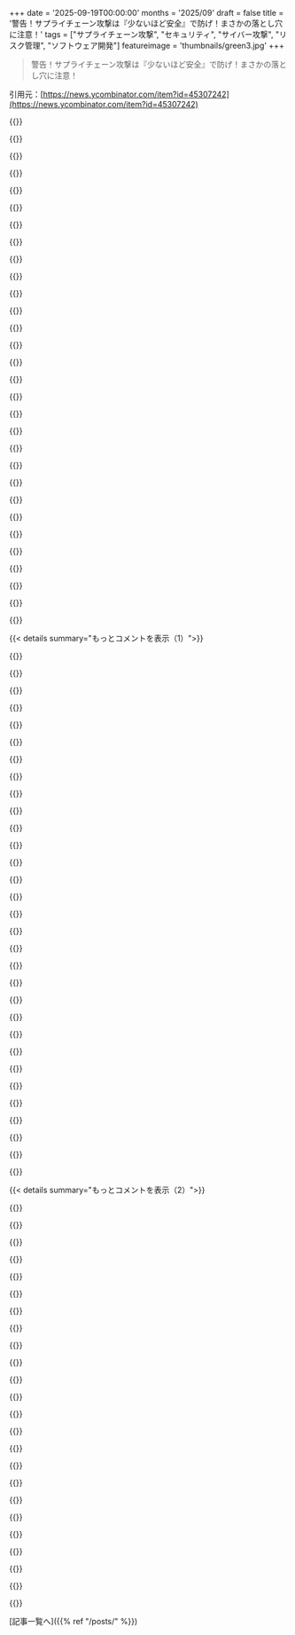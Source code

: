 +++
date = '2025-09-19T00:00:00'
months = '2025/09'
draft = false
title = '警告！サプライチェーン攻撃は『少ないほど安全』で防げ！まさかの落とし穴に注意！'
tags = ["サプライチェーン攻撃", "セキュリティ", "サイバー攻撃", "リスク管理", "ソフトウェア開発"]
featureimage = 'thumbnails/green3.jpg'
+++

> 警告！サプライチェーン攻撃は『少ないほど安全』で防げ！まさかの落とし穴に注意！

引用元：[https://news.ycombinator.com/item?id=45307242](https://news.ycombinator.com/item?id=45307242)




{{<matomeQuote body="Obsidianのプラグインはvault内の全ファイルに無制限アクセスできるって。これってひどいセキュリティモデルだよね。Obsidianは「サードパーティの依存が少ない」って言うけど、コミュニティ任せで攻撃面を広げてるだけ。ブラウザ拡張みたいに、プラグインにパーミッションを宣言させるべきだよ。" userName="gejose" createdAt="2025/09/19 23:42:12" color="#ff5c5c">}}




{{<matomeQuote body="Obsidianプラグインのヤバさは、vault内だけじゃなくて、マシン上の全ファイルに無制限アクセスできるってこと。もっとひどい話だよ。Discordで昔指摘したんだけど、スルーされちゃったんだよね。" userName="ibash" createdAt="2025/09/20 03:58:02" color="#ff5733">}}




{{<matomeQuote body="Little Snitchを使って、Obsidianからの通信を全部ブロックしたらどうなると思う？" userName="HSO" createdAt="2025/09/20 05:48:35" color="">}}




{{<matomeQuote body="ほとんどのプラグインモデルって、Obsidianと同じようなものじゃない？VSCodeとかVim、Emacsなんかも内容を隔離したりしてる？プラグインの権限が制限されてるのって、ゲームくらいじゃないのかな。" userName="0cf8612b2e1e" createdAt="2025/09/19 23:45:03" color="">}}




{{<matomeQuote body="Arch LinuxのAUR（Arch User Repository）の話を思い出したよ。エンジニアでさえセキュリティ管理が難しいのに、一般ユーザーにそれを期待するのは無理があるってことだよね。" userName="eek2121" createdAt="2025/09/20 00:42:24" color="#38d3d3">}}




{{<matomeQuote body="昔はゲームデザインからソフトウェアに良いアイデアが流れてたのに、今は聞かないね。World of Warcraftのプラグインシステムがどう発展したか、そのノウハウが本になったら、ソフトウェア界にめちゃくちゃ貢献すると思うよ。多くのプラグインシステムが、本当にずさんすぎるんだから。" userName="hinkley" createdAt="2025/09/20 05:26:23" color="#ff33a1">}}




{{<matomeQuote body="firejailとかQubesOSで仮想環境を使う選択肢はあるけど、やっぱりObsidian自体にもっと堅牢なセキュリティモデルがあったら嬉しいよね。" userName="elric" createdAt="2025/09/20 07:08:58" color="#ff5c5c">}}




{{<matomeQuote body="僕はObsidianとかDiscord、それにブラウザなんかでfirejailを使ってるよ。みんなにもマジでオススメするね。" userName="johnisgood" createdAt="2025/09/20 07:13:59" color="#785bff">}}




{{<matomeQuote body="firejailを勧める理由を教えてよ！選択肢が多すぎて、どれを選べばいいか分からなくなる（analysis paralysis）んだよね。" userName="dotancohen" createdAt="2025/09/20 08:01:16" color="">}}




{{<matomeQuote body="flatpakを使ってるなら話は別だよ。アクセスはかなり制限されるし、ユーザーの/homeへのアクセスも明示的に許可しないとダメだからね。" userName="esseph" createdAt="2025/09/20 04:48:26" color="">}}




{{<matomeQuote body="このアプリ、すごく大事な個人情報を扱うのに、堂々とElectronアプリなんだよね。これだけでかなり危険な兆候に見えるよ。" userName="shelled" createdAt="2025/09/20 06:36:24" color="">}}




{{<matomeQuote body="もっと良い代替案が出るまではElectronで我慢するしかないよね。Obsidianに匹敵するものなんてないんだから。" userName="aucisson_masque" createdAt="2025/09/20 10:00:59" color="">}}




{{<matomeQuote body="HNでのコメントを記録しとくべきだな。firejailについて長文コメントを何度も書いた気がする。もうやってられないよ :D<br>ユーザー空間だとbubblewrapとfirejailが一般的だね。bubblewrapは使ったことないからコメントできないけど、firejailはすごいよ。前回のコメントはfirejailでX11かWaylandへのクリップボードアクセスを簡単に制限できるって話だった。他にもFirejailではたくさんのことができるんだ。詳しくはここを見てね。<br>https://wiki.archlinux.org/title/Firejail<br>https://man.archlinux.org/man/firejail.1" userName="johnisgood" createdAt="2025/09/20 10:21:20" color="#ff5733">}}




{{<matomeQuote body="Little Snitchってopen(2)をブロックできるの？" userName="formerly_proven" createdAt="2025/09/20 07:08:01" color="">}}




{{<matomeQuote body="ブラウザ拡張機能って、わりとしっかりした権限ベースのシステムを持ってるよね。もし本気を出せば、Electronやnode-webkitみたいなブラウザっぽいローカルアプリも、拡張機能の権限をもっと細かく制限する方法を考えられるんじゃないかな。" userName="jabbany" createdAt="2025/09/19 23:55:58" color="">}}




{{<matomeQuote body="vimやemacsは30年以上前のアーキテクチャだから、コードが信頼されていた時代のものなんだよね。現代のソフトウェアがそのセキュリティ姿勢を真似しちゃダメだと思う。VSCodeには言い訳の余地がないよ。ブラウザがベースなんだから、拡張機能を制限する機能は持ってるはずだろ。彼らの大きな見落としで、もっと批判されるべき点だと俺は思うね。" userName="schmichael" createdAt="2025/09/20 00:06:04" color="#ff5733">}}




{{<matomeQuote body="「エンジニアが自分のセキュリティも管理できないのに、なぜユーザーに期待するのか？」って話だけど、今回の攻撃はCrowdstrikeも食らったよね。Huntressに侵入されてたとしたら、彼らが与えられたアクセスをどれだけ悪用できたか想像してみて。セキュリティ担当者や企業は自分たちが重要だと思ってるけど、C suiteはトラブルが起きたときのスケープゴートと見てるし、ほとんどのエンドユーザーも空港で靴を脱ぐのと同じくらい無意味だと思ってる。大体間違ってないんだよ。<br>エンジニアが自分のセキュリティを管理できないわけじゃない。まるでタコと戦うように複雑にしちゃったからで、シームレスで当たり前になるべきなんだ。それに、セキュリティとプライバシーは密接に関係してる。ユーザーにそれを教えるのは、俺たちの業界の大部分の利益にはならないってこと。<br>https://news.ycombinator.com/item?id=45183589" userName="zer00eyz" createdAt="2025/09/20 01:16:35" color="#785bff">}}




{{<matomeQuote body="「エンジニアは自分のセキュリティを管理できないわけじゃない」って言われたけど、どうかな。俺のPCには少なくとも1つハードウェアバックドアがあるけど、同等のエクスプロイトがないハードウェアなんて手に入らない。OSもコード修正を極力困難にするツールで作られてるし、アプリの分離も最低限。それに、一生かけても読み切れないほど巨大だよ。それでも一番使えるOSで、これよりセキュアなものだと使い物にならない。<br>ブラウザはOSのほぼ新しいレイヤーみたいなもんで、さらに10倍も大きい。有名だけど、修正不可能なくらい複雑に書かれてる。<br>みんなが今注目してるのはアプリケーションだけど、これらをセキュアにしても、上記のすべてを解決しない限り、ほとんど意味ないってことだね。" userName="marcosdumay" createdAt="2025/09/20 01:53:08" color="#785bff">}}




{{<matomeQuote body="Obsidianの機能を「賢く、重要に感じさせるため」に必要だと思い込んでるだけだよ。もっと良い選択肢はあるんだから。結局、お前はただメモを取ってるだけだろ。日記を書くならObsidianみたいなのに入れちゃダメだよ。セキュリティやプライバシーの点では、Apple Notesの方がまだマシだね。" userName="deafpolygon" createdAt="2025/09/20 11:16:54" color="#ff5c5c">}}




{{<matomeQuote body="彼らは、開くことはできるけど、データをどこにも送れないって言ってるんだと思うよ。ちょっとやりすぎな気もするけど、まあ現状はこれだよね。" userName="4ndrewl" createdAt="2025/09/20 07:34:26" color="">}}




{{<matomeQuote body="ゲーム開発も80/29ルール（80/20ルールの遊びか？）を効果的に適用すれば報われるけど、商用ソフトウェアではあまり見かけないよね。各ゲーム世代で、次世代ハードなら簡単なのに現世代ではめちゃくちゃ難しいゲームがあるんだ。結局は賢さやごまかしで動かしてるんだよ。" userName="hinkley" createdAt="2025/09/20 18:37:30" color="">}}




{{<matomeQuote body="そう思ったんだけど、もう何年も経ってるのに、僕が知る限りVSCode拡張機能の分離はまだないんだよね。Microsoftはお金をたくさん持ってるのに気にしないなら、小規模なアプリケーションが細部を詰めるのは期待できないよ。" userName="0cf8612b2e1e" createdAt="2025/09/20 00:02:26" color="#ff5c5c">}}




{{<matomeQuote body="僕はObsidianプラグインを商業で開発してるんだけど、特定のグレードのプラグインにはもっと高いレベルの審査があればいいのにと思ってるよ。個人的にはArch LinuxのAURみたいに、コミュニティ管理のプラグインリポジトリと、もっと審査が厳しいものを併用すべきだね。そうすればプラグインのレビュー時間も短縮できるだろうし。" userName="dtkav" createdAt="2025/09/19 23:55:31" color="#ff5c5c">}}




{{<matomeQuote body="この批判はフェアじゃないと思うよ。ほとんどの一般的なパッケージはArch Linuxが管理してるコアとエクストラリポジトリでカバーされてるし、AURはユーザーのビルドスクリプトの集まりなんだ。使うにはある程度のスキルが必要だし、ほとんどのユーザーはセキュリティの危険性を明確に知ってるはずだよ。ArchがAURを管理・監視するのは役割外だし、投票やコメント機能でユーザー自身が管理できるツールを提供してるんだ。人気のあるAURパッケージは有名なメンテナーが管理してるよ。" userName="fa3556" createdAt="2025/09/20 07:09:00" color="#45d325">}}




{{<matomeQuote body="ソフトウェアがプログラム内部でも境界を強制する、強力な機能ベースモデルを採用してほしいね。最小権限の原則（POLA）で、呼び出すコードには必要な機能（例えばファイルを開くとか、ネットワークソケットとか）だけを渡して、現在のプロセスが持つ全てにアクセスさせないようにね。Thomas Leonardのブログ記事（https://roscidus.com/blog/blog/2023/04/26/lambda-capabilitie...）が詳しく解説してるし、OCamlのEioエフェクトシステムもこの側面を持つだろうね。Emily言語（OCamlのロックダウンされたサブセット）も、コントロールを回避できるエスケープハッチを取り除くために標準ライブラリの一部を積極的に削除していて面白かったよ。" userName="tlavoie" createdAt="2025/09/20 07:16:08" color="#785bff">}}




{{<matomeQuote body="お前は間違ってるよ。ObsidianはVSCodeと比べても悪くないさ。確かに権限はあるけど、拡張機能がプロセスを起動してそのプロセスが何でもできるのは、VSCodeでもすごくよくあることなんだからさ。" userName="hahn-kev" createdAt="2025/09/20 06:12:18" color="">}}




{{<matomeQuote body="お前は間違ってるね。ObsidianのFlatpak版はデフォルトで/homeへのアクセス権を持って出荷されてるんだよ。ほら、ここを見てみろよ：https://github.com/flathub/md.obsidian.Obsidian/blob/5e594a4..." userName="s_ting765" createdAt="2025/09/20 09:32:50" color="#38d3d3">}}




{{<matomeQuote body="サプライチェーン攻撃って、まだ一般的じゃないし攻撃対象も大きくないから、開発者がそこまで時間かけないんじゃないかな。でも、悪意のあるブラウザ拡張機能でサンドボックスを破れば、何十万〜何百万ものユーザーを攻撃できるよね。VSCodeやIDEの拡張機能だと、ターゲットは数百〜数千人の開発者とか中小企業くらいだけど、情報セキュリティのブログには載るかもね。" userName="jabbany" createdAt="2025/09/20 00:07:22" color="#ff33a1">}}




{{<matomeQuote body="もしOS上のどんなファイルでも開いたり書き込んだりできるなら、もう終わりだよ。ネットワークやソケットにアクセスできなくても、データはいくらでも漏洩させられるからね。" userName="lxgr" createdAt="2025/09/20 10:37:07" color="#ff5733">}}




{{<matomeQuote body="そう、ユーザーに提供するコードは全部、自分の責任だよ。依存関係を固定（Pinning dependencies）しないなんて、トラブルを招いてるようなもんさ。まさに「インターネットから適当なコードをダウンロードして、後は運任せ！」ってことだよね。" userName="montroser" createdAt="2025/09/19 23:28:26" color="#ff33a1">}}




{{< details summary="もっとコメントを表示（1）">}}

{{<matomeQuote body="依存関係を固定しちゃうと、固定したバージョンより後に出たセキュリティ修正が適用されなくなるってことでもあるんだ。それも問題だから、修正に気づいて、それをバックポートするか、修正済みのバージョンにアップグレードする仕組みが必要になるよ。" userName="Scramblejams" createdAt="2025/09/19 23:42:51" color="#ff5733">}}




{{<matomeQuote body="DependabotやRenovateみたいなツールを使えば、セキュリティアップデートがいつ利用可能になったかを教えてくれるから、依存関係を固定しつつも最新のセキュリティ修正を適用できる、まさに一石二鳥だよ。" userName="yen223" createdAt="2025/09/20 03:03:21" color="#ff33a1">}}




{{<matomeQuote body="「修正に気づいて、それをバックポートするか、修正済みのバージョンにアップグレードする仕組みが必要」って話だけど、RSS Feedじゃダメなの？" userName="skydhash" createdAt="2025/09/20 11:34:08" color="">}}




{{<matomeQuote body="どんなコードも、根本的に決して安全じゃないんだよ。" userName="kjkjadksj" createdAt="2025/09/19 23:57:10" color="">}}




{{<matomeQuote body="「どんなコードも安全じゃない」ってのは、「コーヒーだって薬物だよね」って言うような、無意味な屁理屈だよ。<br>既知の脆弱性があるコードは、未知の脆弱性があるコードより桁違いに危険さ。<br>システム管理者に「どうせ脆弱性はあるんだから、セキュリティパッチなんて当てるな」って言うようなもんでしょ。そしたらランサムウェア攻撃でN-day脆弱性を突かれて支払いさせられるのがオチだよ。" userName="apstls" createdAt="2025/09/20 00:08:44" color="#ff33a1">}}




{{<matomeQuote body="最近、何か重要そうなアプリケーションのセキュリティパッチをレビューしたことある？ 90%は価値なし、本当に使える10%は簡単に見分けられるよ。みんなが思ってるほど大したことないんだよね。" userName="nightpool" createdAt="2025/09/20 00:48:01" color="">}}




{{<matomeQuote body="依存関係を固定しても、結局はその依存関係がまた別のコードを持ってくるから、結局何が来るか分からないコードをダウンロードしてるのと同じだよね。Electronなんか特にそう、どれだけのコードがついてくるんだって話。" userName="lelandfe" createdAt="2025/09/19 23:39:59" color="#38d3d3">}}




{{<matomeQuote body="結局、できる限り依存関係（と、そのまた依存関係）を最小限にするのが一番だよ。意外と少ない数で済むこともあるし、長い目で見れば、たくさん抱え込むよりもずっと楽になるかもね。" userName="cosmic_cheese" createdAt="2025/09/19 23:50:48" color="#38d3d3">}}




{{<matomeQuote body="そうそう、サーバアプリ出す時はDebianとかUbuntuにデプロイして、ディストリの依存関係だけを使うようにしてるんだ。そうすると、ディストリのセキュリティチームがパッチ当ててくれるし、OSバージョンアップまで新しいバージョンに強制されないから、長期的に運用しやすいよ。ライフサイクルコストも抑えられて、DevOpsのQoLも上がるしいい感じ。<br>（好きなディストリをここに入れてね、長期的に安定版にセキュリティ修正をバックポートしてくれるやつ）" userName="Scramblejams" createdAt="2025/09/20 00:06:58" color="#785bff">}}




{{<matomeQuote body="「ランダムなコードをダウンロードして祈る」だけが選択肢じゃないよ。公開npmjsレジストリがひどくても、pnpmとプライベートレジストリを使えば、依存関係の全体像がわかるロックファイルを使って、脆弱性のない再現性のあるビルドができるんだ。もちろん、CVEsがない状態を維持するのは大変だけど、不可能じゃないよ。" userName="chrisweekly" createdAt="2025/09/20 02:05:02" color="#ff33a1">}}




{{<matomeQuote body="確かに、これは部分的な改善に過ぎないね。もっと良くするには、各プラットフォーム向けにネイティブで作り直したり、プラグインをしっかりサンドボックス化したり、承認された権限がないとファイルやネットワーク操作ができないようにJavaScriptのサポート範囲を厳しく制限したりすることだろうね。" userName="burnt-resistor" createdAt="2025/09/22 01:45:25" color="#785bff">}}




{{<matomeQuote body="「postinstallスクリプトを実行しない」ってのはわかるけど、あんまり意味ないと思うな。もしパッケージがもう乗っ取られてたら、postinstallを止めても残りのコードが安全になるわけじゃないし。乗っ取られてないなら、正当なインストール手順を壊すリスクがあるだけだろ。セキュリティ的には変な妥協だよね。サプライチェーン攻撃より、通常のアップデートで修正される脆弱性の方が圧倒的に多いだろうし、アップデートを遅らせたり止めたりすると、逆に危険が増す気がする。" userName="darkamaul" createdAt="2025/09/20 05:48:35" color="#ff5c5c">}}




{{<matomeQuote body="同意するけど、ちょっと複雑だよね。今どき、スキャンって普通はインストール後に行われるのが現状だから、インストール中に何か実行されるのを防ぐのは望ましいことなんだ。インストールの一環としてスキャンや制限ができる機能がもっと普及してほしいな。一部の専用ツールはすでにやってるけど、まだ一般的じゃないんだよね。" userName="mnahkies" createdAt="2025/09/20 12:54:56" color="#38d3d3">}}




{{<matomeQuote body="そうだね。例えば数日前、npmでcryptoマルウェアが大騒ぎになった時、たまたまパッケージを更新してたんだ。監査で数十個もの重大な問題が見つかったんだけど、それは全部インストールされた後だったよ。幸い、俺はインストールスクリプトを無効にしてたから、コードを実行せずに元に戻せたんだ。助かったよ。" userName="MetaWhirledPeas" createdAt="2025/09/20 14:56:15" color="#ff5733">}}




{{<matomeQuote body="とはいえ、ビルドマシンは保護されるよ。手軽にできる、良いセキュリティ対策だと思うね。適当なウェブアプリをちょっといじりたい時とかに、何億もの依存関係から勝手にスクリプトが実行されるのを心配しなくて済むのは大きい。" userName="jcgl" createdAt="2025/09/20 11:44:30" color="#ff5c5c">}}




{{<matomeQuote body="Obsidian以外のノートアプリを使ってるから、この記事は参考になるね。でも、ObsidianってElectronアプリだよね？Electronっていつもリソースを食うしネイティブじゃない感じがするし、JavaScriptも「安全」って印象がないんだけど、俺って時代遅れかな？" userName="system7rocks" createdAt="2025/09/19 23:16:00" color="">}}




{{<matomeQuote body="JavaScriptはめっちゃ安全な言語だよ。ブラウザがグローバル規模で安全なJavaScriptを動かしてるのが大成功の証拠だね。使ってるウェブサイト全部がJavaScriptを動かしてるけど、他のサイトのデータは読めないでしょ？Electronも同じで、v8を使ってJavaScriptをサンドボックス化してるよ。<br>ユーザーからの入力をサンドボックス内で実行しない限り（多くのプログラミング言語が許してるけどね）、すごく安全なんだ。サプライチェーン攻撃の問題はnpmに特有で、JavaScript自体とは関係ないよ。npmって組織が、最近の攻撃にもっと責任を持って、依存関係を公開するときにもっと厳しいセキュリティ管理をみんなに強制すべきなんだ。" userName="anon7000" createdAt="2025/09/19 23:22:41" color="#ff5c5c">}}




{{<matomeQuote body="これって、ブラウザのサンドボックスが安全ってことで、JavaScriptが安全ってことじゃないんじゃないの？<br>それとも、僕が知らないJavaScriptの特定の側面を言ってるのかな？（JavaScriptのこと、あんまり知らないんだけど）<br>ほとんどのJavaScriptはサンドボックスで動くから、まあ同じようなものって言えるのかもしれないけど、厳密には違うんじゃないかな。Electronが安全って言う方が正確なんじゃない？" userName="asgraham" createdAt="2025/09/19 23:37:34" color="">}}




{{<matomeQuote body="このコメント、すごく気になるんだけど。プログラミング言語が安全って、どういう意味なんだろう？<br>チューリング完全なプログラミング言語なら、どれも同じくらい安全じゃないの？<br>セキュリティって、コンパイルしたり解釈したりするものからしか来ないんじゃないかな？JavaScriptは紙の上でも実行できるでしょ。" userName="dalmo3" createdAt="2025/09/20 00:18:04" color="#ff5733">}}




{{<matomeQuote body="チューリング完全性は関係ないよ、それは計算能力の話だからね。セキュリティはシステムアクセスに関わるんだ。Brainfuckはチューリング完全だけど、単一の入力ストリームから読んで単一の出力ストリームに書く以外のプリミティブがないでしょ？<br>もし誰かがそのストリームを重要なファイルに繋がなければ、システムを攻撃には使えないよね。<br>言語設計はセキュリティにすごく影響するんだ。システムとやり取りするプリミティブが何を提供してるかで決まるからね。勝手なsyscallプリミティブがあるなら、その言語は安全なソフトウェアを書くのに役立たない。もしシステムとやり取りする唯一の能力が、外部から提供されてアクセスを許可されるCapabilityオブジェクトを経由するだけなら、きっとセキュリティをすごく考えて設計された言語を使ってるってことだよ。" userName="chowells" createdAt="2025/09/20 02:06:27" color="#38d3d3">}}




{{<matomeQuote body="ASLRみたいなオペレーティングシステムのセキュリティ機能って、低レベル言語が自分で作ってないメモリを読み書きできるから存在するんだよね。<br>逆に、ランタイムやコンパイラにバグがない限り、高レベル言語はそういう変なことはできないようになってるよ。<br>たとえば、Heartbleedバグを見てみて。OpenSSLは、適切に不正なリクエストが与えられたときに、自分が所有していないメモリを読んでしまったんだ。" userName="zdragnar" createdAt="2025/09/20 00:51:18" color="#ff5c5c">}}




{{<matomeQuote body="JavaScriptって、ディスクからファイルを読み込むAPIなんて持ってないし、ましてや勝手なバイナリを実行するAPIもないんだよ。（NodeJSみたいなランタイムから来るものは別としてね）。<br>他のJavaScriptプロセス内のメモリにもアクセスできないし…だから何がJavaScriptを安全じゃないって言うの？<br>公平に言うと、メインアプリと同じJavaScriptコンテキストでプラグインが全部やり取りするようなJavaScriptベースのプラグインシステムは、大きなリスクがあるのは確かだよ。どんなプラグインでも、いくらかの制限はあるけど、グローバルスコープ内の定義や変数を変更できちゃうからね。でも、信用できないコードを信用できるコードと同じコンテキストやメモリなんかで実行する言語なら、何だってリスクはあるよ。唯一の解決策は、プラグインをサンドボックス化することだね。" userName="anon7000" createdAt="2025/09/20 08:05:16" color="#ff33a1">}}




{{<matomeQuote body="これら全てがJavaScript言語自体を安全にしているわけでも、その結果でもないんだよね。セキュリティは、それがどう使われるかに圧倒的に依存していて、言語自体の特性じゃないんだ。<br>「安全性」は助けになるけど、Rustみたいな「安全な」言語でも、CやJavaScript、Pythonなんかと同じように、簡単に安全じゃない、セキュアじゃないコードを書いてパッケージ化できちゃうからね。" userName="0manrho" createdAt="2025/09/21 15:00:58" color="#ff5c5c">}}




{{<matomeQuote body="JavaScriptはたぶん、数え方にもよるけど、地球上で最も使われてる言語の一つだよね。<br>ほとんどのコンピューターと基本的に全ての電話で動いてるんだから、そういう事実ゆえに、たくさんのセキュリティ問題が発見されるのは当然だよ。「ネイティブ」アプリがもっと安全だっていう根拠は何なの？" userName="dghlsakjg" createdAt="2025/09/19 23:33:58" color="">}}




{{<matomeQuote body="「Earth」は僕らが住んでる惑星の固有名詞で、「earth」は土のことだよ。" userName="burnt-resistor" createdAt="2025/09/22 01:49:00" color="">}}




{{<matomeQuote body="Electronはそんな好きじゃないけど（Tauriありがとう！）、Obsidianはマジ最高なアプリだから、Electronだからって避けるのはもったいないよ。MCPと繋げば、個人の知識ベースとしても超便利に使えるんだ。" userName="CuriouslyC" createdAt="2025/09/19 23:43:14" color="#ff33a1">}}




{{<matomeQuote body="Tauri最高って言うけどさ、セキュリティの観点から見ると、最初に目についたのがこれだったんだよね。sh ＜(curl https://create.tauri.app/sh)" userName="codazoda" createdAt="2025/09/20 00:04:44" color="#38d3d3">}}




{{<matomeQuote body="そうだね。でも、どうやって取得して検証するか知ってるでしょ？だから、適当なものをシェルにパイプするのはダメってのは同感。Tauriは（緩い意味で）信用できるし、シェルへのパイプはよくあるお決まりのパスだよ。これは低い価値の「臭いテスト」ってだけ。僕はgit cloneしてからDockerで立ち上げる方が好きだな。その方が少しサンドボックス化される気がするんだ。" userName="edoceo" createdAt="2025/09/20 03:11:54" color="#ff5c5c">}}




{{<matomeQuote body="僕は公式のパッケージマネージャー対応（Debian、Macportsみたいな非公式リポジトリでもいいから）があったらいいなって思うな。昔はソフトウェアってtarballにまとめられてたのに、今はデベロッパーがシェルへのパイプを推奨する時代になっちゃったね。" userName="skydhash" createdAt="2025/09/20 11:45:55" color="#45d325">}}




{{<matomeQuote body="https://snapcraft.io/obsidian" userName="CuriouslyC" createdAt="2025/09/20 12:45:43" color="">}}

{{</details>}}




{{< details summary="もっとコメントを表示（2）">}}

{{<matomeQuote body="いや、Electronはそんな問題じゃないよ。GitHubとかVS Code、Slack、Discord、PostmanもElectronアプリだし。それに、Markdownのノートアプリでパフォーマンスがそんなに気になることって何してるの？もしかしてThinkPad 701CでLynx使って読んでるとか？" userName="da_chicken" createdAt="2025/09/20 00:09:21" color="#ff5733">}}




{{<matomeQuote body="Markdownのノートアプリでパフォーマンスがそんなに気になることって何してるの？って言うけど、起動した時に早く立ち上がってほしいだけだよ。" userName="eviks" createdAt="2025/09/20 04:45:58" color="#ff5c5c">}}




{{<matomeQuote body="それがNotionから離れた理由なんだ。起動がとんでもなく遅いんだよね（もしかしたら頻繁にアップデートしてるから？）。" userName="Jaxan" createdAt="2025/09/20 15:33:29" color="#38d3d3">}}




{{<matomeQuote body="結局MarkdownがHTMLになるなら、Webブラウザを使ってもいいんじゃない？" userName="GabeIsko" createdAt="2025/09/20 00:17:02" color="">}}




{{<matomeQuote body="JavaScriptはメモリ管理言語だから、C++よりずっと安全だよ。" userName="SilverSlash" createdAt="2025/09/20 03:36:21" color="">}}




{{<matomeQuote body="バッファオーバーフローって実際のセキュリティインシデントの0.001％しか占めないんだよ。C++のハッカーがマシンを乗っ取ることを心配する前に、秘密鍵の漏洩とかサプライチェーンの問題を先に解決しようぜ。" userName="otabdeveloper4" createdAt="2025/09/20 06:39:32" color="#785bff">}}




{{<matomeQuote body="メモリ管理の脆弱性はバグの70％を占めると見積もられてるんだ。信頼境界でのコードがメモリ安全じゃない言語で書かれなくなれば、0.001%まで減るだろうね！" userName="darthwalsh" createdAt="2025/09/21 17:35:48" color="#ff5c5c">}}




{{<matomeQuote body="脆弱性ってのはセキュリティインシデントとは違うからな。" userName="otabdeveloper4" createdAt="2025/09/24 12:23:39" color="#ff5733">}}




{{<matomeQuote body="最近、新しいパッチがリリースされても依存関係を更新すべきじゃないっていうアドバイスがあるんだけど、理解に苦しんでるんだ。更新しないとマルウェアを誤ってインストールするリスクが減るのはわかるけど、パッチって普通セキュリティ向上のためにリリースされるものじゃないの？新しいパッチをインストールしないのは一般的に賢明じゃないと思うんだけど。" userName="joshdavham" createdAt="2025/09/20 03:38:52" color="#ff5733">}}




{{<matomeQuote body="この問題に欠けてるのは、なぜ更新するのか、パッチの内容が何かを知ることだね。ソースコードは読めないけど、リリースノートの要約ツールは多いよ。Npm Auditとかね。僕は必要じゃない限り更新しない戦略をとってる。更新は攻撃ベクトルだし、バグの原因にもなるからね。でも、どんな脆弱性に僕が弱いかは常に把握してるよ。セキュリティってのは、組織のリスク許容度に合わせて調整する能動的で継続的なプロセスなんだ。「決して更新しない」とか「常に更新する」っていう一括した考え方じゃなくて、もっと情報が必要だよ。" userName="RadiozRadioz" createdAt="2025/09/20 05:35:40" color="#ff5c5c">}}




{{<matomeQuote body="まったくその通り。セキュリティ目的のパッチ以外は適用しないようにすれば、サプライチェーン攻撃のリスクはかなり減らせる。SemVerだけじゃセキュリティ関連パッチかどうかわからないし、リリースノート確認も手間がかかるから、スケールしないのが問題だね。SAST（Semgrep、Snykとか）やサプライチェーンスキャンが役に立つけど、これらは高価なんだ。オープンソースツールもたくさんあるけど、セキュリティベースラインを作るためにツールの数が増えるとオーバーヘッドも増える。結局、時間がない企業は高いクローズドソース製品を使うことになるんだよね。" userName="LilBytes" createdAt="2025/09/20 07:40:51" color="#ff5733">}}




{{<matomeQuote body="ReDoSの件だけど、現在のCVSS評価システムは不十分だと感じてるんだ。可用性は重要だけど、セキュアコーディング原則（フェイルクローズド）に従うなら、整合性や機密性が侵害されるよりもシステムがダウンする方がいい。可用性の問題が、整合性や機密性の問題と同じ（高い）評価を受けることが多いのはフラストレーションがたまるね。" userName="mnahkies" createdAt="2025/09/20 13:05:03" color="#785bff">}}




{{<matomeQuote body="新しいパッチが出ても、すぐに適用を避けるんじゃなく、少し待つのがいいと思うよ。最近は侵害が数時間で見つかるからね。npmパッケージのリリースを監視してる会社もたくさんあるし。pnpmには、パッケージが最低X分経過してからインストールする設定があるんだ。安全のために最低24時間は待つといいかもね。https://pnpm.io/settings#minimumreleaseage" userName="flanbiscuit" createdAt="2025/09/20 05:00:18" color="#ff5733">}}




{{<matomeQuote body="俺のパッケージを襲った攻撃はパッチリリースだったんだけど、まさにこういう前提を悪用してたんだ。Post-Install scriptでもなかったしね。<br>自動スキャンが進化した今じゃ、脆弱性はすぐわかるし、アラームも明確に鳴るから、正直そんなに問題じゃない。<br>サプライチェーン攻撃を気にするなら、バージョン範囲指定はマジで最悪だってずっと言ってるよ。" userName="junon" createdAt="2025/09/20 08:51:47" color="#45d325">}}




{{<matomeQuote body="アップデートで良くなるか悪くなるかの綱引きはリアルだしどこにでもあるけど、npmエコシステムのアプリ（Obsidianとか）は特にひどいよ。<br>npmは狙われやすいし、人手を介さないとパッケージの削除や使用ブロックができないんだ。<br>だから悪意のあるパッケージの削除が遅い。自分のアップデートを遅らせるのが、この対策に少しはなるね。" userName="weinzierl" createdAt="2025/09/20 11:58:53" color="#ff5733">}}




{{<matomeQuote body="「サプライチェーン攻撃は、多くのアプリで使われるオープンソースコードに忍び込む悪意のあるアップデートだ。」違う！<br>正しくは、「サプライチェーン攻撃は、多くのアプリで使われるソースコードに忍び込む悪意のあるアップデートだ。」だよ。<br>FOSSを責めるのはやめろよ。FOSSソフトウェアは安全じゃないって思ってる人が多すぎるんだ。" userName="runningmike" createdAt="2025/09/20 13:20:18" color="#45d325">}}




{{<matomeQuote body="＞アプリを構成するパッケージはElectron、CodeMirror、moment.jsなどごくわずかだ。<br>これって、今まで書かれた中で最も複雑なソフトウェアの一つであるWebView、テキスト編集用のコードエディタ全体、そして新しいAPIで代替できる非推奨の時間ライブラリを肥大化したパッケージとして提供してるってこと？正直、全然すごいと思えないね。<br>Obsidianがやってることは、どんなソフトウェアでもパッケージ管理として最低限のことであって、真剣なセキュリティポリシーの証拠じゃない。セキュリティ監査はしてるけど、それは良い習慣だと思う。" userName="doodlesdev" createdAt="2025/09/20 12:30:52" color="#38d3d3">}}




{{<matomeQuote body="Obsidianは大好きだけど、プラグインがないとまともに使えないアプリなのに、プラグインのセキュリティモデルがひどすぎて、整合性の保証もほとんどないってどうなの？<br>もしかしたら、サプライチェーンのリスクを減らすことについて、偉そうにアドバイスしない方がいいんじゃないかな。" userName="groby_b" createdAt="2025/09/20 00:34:53" color="#ff5c5c">}}




{{<matomeQuote body="でも、VSCodeはどうなんだ？" userName="MonaroVXR" createdAt="2025/09/20 02:42:35" color="">}}




{{<matomeQuote body="VSCodeチームがサプライチェーンセキュリティについて話してるの聞いたことある？" userName="groby_b" createdAt="2025/09/22 20:25:51" color="">}}




{{<matomeQuote body="Obsidianはユーザーとして大好きだけど、開発者としてこの記事はナンセンスで予測可能だね [1]。Obsidianのクレジットページには20個の依存関係があるけど、Electronを例に取ると、その依存関係の依存関係…と、深層まで追うと膨大な数になるんだ。<br>Obsidianチームはこれら全てをレビューしてるのか？誰が所有してるのか？チェーンの各層が問題を検知すると信じてるのか？これらの依存関係のどれか一つでも侵害されたら、無数の重要なユーザーデータにアクセスされる。これがサプライチェーン攻撃の意味だよ。<br>[1] https://drewdevault.com/2025/09/17/2025-09-17-An-impossible-..." userName="doesnt_know" createdAt="2025/09/19 23:38:09" color="#38d3d3">}}




{{<matomeQuote body="偶然だけど、昨日俺もそれやったよ。Mermaidは137個もの依存関係を抱え込んでるんだ。<br>ObsidianもObsidianの人たちも好きだけど、結局サンドボックス化することにしたよ。" userName="dsissitka" createdAt="2025/09/19 23:51:37" color="#ff33a1">}}




{{<matomeQuote body="公平に言えば、Electronプロジェクトはその規模から、自身の依存関係のレビューにそれなりのリソースを投資してるだろうね。<br>でも、これは良い演習だよ。ソースから製品全体を完全に理解することを優先するYoctoみたいなシステムがもっと必要だと思う。" userName="PhilipRoman" createdAt="2025/09/20 07:36:19" color="#ff5c5c">}}

{{</details>}}



[記事一覧へ]({{% ref "/posts/" %}})
